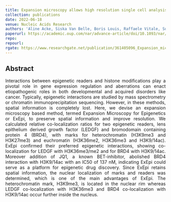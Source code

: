 ```yaml
---
title: Expansion microscopy allows high resolution single cell analysis of epigenetic readers
collection: publications
date: 2022-06-18
venue: Nucleic Acids Research
authors: 'Aline Acke, Siska Van Belle, Boris Louis, Raffaele Vitale, Susana Rocha, Thierry Voet, Zeger Debyser, Johan Hofkens'
paperurl: https://academic.oup.com/nar/advance-article/doi/10.1093/nar/gkac521/6611043?login=false
repo: 
repourl:
rgate: https://www.researchgate.net/publication/361405096_Expansion_microscopy_allows_high_resolution_single_cell_analysis_of_epigenetic_readers
---
```


<h2> Abstract </h2>
<p align= "justify">
Interactions between epigenetic readers and histone modifications play a pivotal role in gene expression regulation and aberrations can enact etiopathogenic roles in both developmental and acquired disorders like cancer. Typically, epigenetic interactions are studied by mass spectrometry or chromatin immunoprecipitation sequencing. However, in these methods, spatial information is completely lost. Here, we devise an expansion microscopy based method, termed Expansion Microscopy for Epigenetics or ExEpi, to preserve spatial information and improve resolution. We calculated relative co-localization ratios for two epigenetic readers, lens epithelium derived growth factor (LEDGF) and bromodomain containing protein 4 (BRD4), with marks for heterochromatin (H3K9me3 and H3K27me3) and euchromatin (H3K36me2, H3K36me3 and H3K9/14ac). ExEpi confirmed their preferred epigenetic interactions, showing co-localization for LEDGF with H3K36me3/me2 and for BRD4 with H3K9/14ac. Moreover addition of JQ1, a known BET-inhibitor, abolished BRD4 interaction with H3K9/14ac with an IC50 of 137 nM, indicating ExEpi could serve as a platform for epigenetic drug discovery. Since ExEpi retains spatial information, the nuclear localization of marks and readers was determined, which is one of the main advantages of ExEpi. The heterochromatin mark, H3K9me3, is located in the nuclear rim whereas LEDGF co-localization with H3K36me3 and BRD4 co-localization with H3K9/14ac occur further inside the nucleus.

